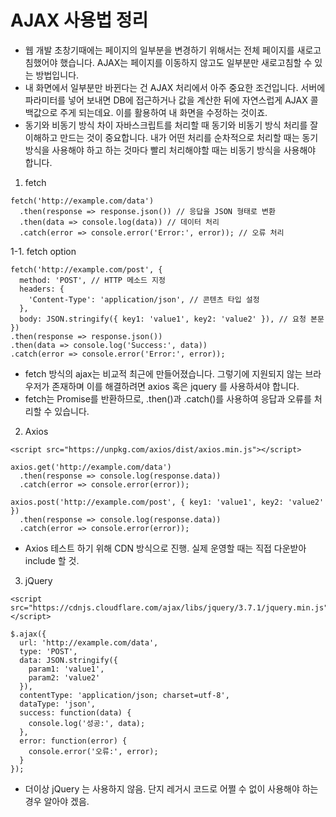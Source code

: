 # AJAX 사용법 정리

* 웹 개발 초창기때에는 페이지의 일부분을 변경하기 위해서는 전체 페이지를 새로고침했어야 했습니다. AJAX는 페이지를 이동하지 않고도 일부분만 새로고침할 수 있는 방법입니다.
* 내 화면에서 일부분만 바뀐다는 건 AJAX 처리에서 아주 중요한 조건입니다. 서버에 파라미터를 넣어 보내면 DB에 접근하거나 값을 계산한 뒤에 자연스럽게 AJAX 콜백값으로 주게 되는데요. 이를 활용하여 내 화면을 수정하는 것이죠.
* 동기와 비동기 방식 차이
자바스크립트를 처리할 때 동기와 비동기 방식 처리를 잘 이해하고 만드는 것이 중요합니다. ​내가 어떤 처리를  순차적으로 처리할 때는 동기 방식을 사용해야 하고 ​하는 것마다 빨리 처리해야할 때는 비동기 방식을 사용해야 합니다.


1. fetch
```fetch
fetch('http://example.com/data')
  .then(response => response.json()) // 응답을 JSON 형태로 변환
  .then(data => console.log(data)) // 데이터 처리
  .catch(error => console.error('Error:', error)); // 오류 처리
```

1-1. fetch option
```fetch
fetch('http://example.com/post', {
  method: 'POST', // HTTP 메소드 지정
  headers: {
    'Content-Type': 'application/json', // 콘텐츠 타입 설정
  },
  body: JSON.stringify({ key1: 'value1', key2: 'value2' }), // 요청 본문
})
.then(response => response.json())
.then(data => console.log('Success:', data))
.catch(error => console.error('Error:', error));
```

* fetch 방식의 ajax는 비교적 최근에 만들어졌습니다. 그렇기에 지원되지 않는 브라우저가 존재하며 이를 해결하려면 axios 혹은 jquery 를 사용하셔야 합니다.
* fetch는 Promise를 반환하므로, .then()과 .catch()를 사용하여 응답과 오류를 처리할 수 있습니다.


2. Axios
``` axios
<script src="https://unpkg.com/axios/dist/axios.min.js"></script>

axios.get('http://example.com/data')
  .then(response => console.log(response.data))
  .catch(error => console.error(error));

axios.post('http://example.com/post', { key1: 'value1', key2: 'value2' })
  .then(response => console.log(response.data))
  .catch(error => console.error(error));
```

* Axios 테스트 하기 위해 CDN 방식으로 진행. 실제 운영할 때는 직접 다운받아 include 할 것.

3. jQuery
```
<script src="https://cdnjs.cloudflare.com/ajax/libs/jquery/3.7.1/jquery.min.js"></script>

$.ajax({
  url: 'http://example.com/data',
  type: 'POST',
  data: JSON.stringify({
    param1: 'value1',
    param2: 'value2'
  }),
  contentType: 'application/json; charset=utf-8',
  dataType: 'json',
  success: function(data) {
    console.log('성공:', data);
  },
  error: function(error) {
    console.error('오류:', error);
  }
});

```

* 더이상 jQuery 는 사용하지 않음. 단지 레거시 코드로 어쩔 수 없이 사용해야 하는 경우 알아야 겠음. 